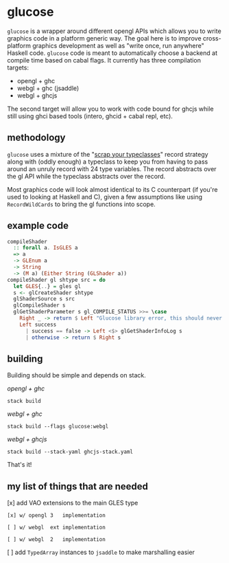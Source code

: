 # glucose
`glucose` is a wrapper around different opengl APIs which allows you to write
graphics code in a platform generic way. The goal here is to improve
cross-platform graphics development as well as "write once, run anywhere"
Haskell code. `glucose` code is meant to automatically choose a backend at
compile time based on cabal flags. It currently has three compilation targets:

* opengl + ghc
* webgl + ghc (jsaddle)
* webgl + ghcjs

The second target will allow you to work with code bound for ghcjs while still
using ghci based tools (intero, ghcid + cabal repl, etc).

## methodology
`glucose` uses a mixture of the "[scrap your
typeclasses](http://www.haskellforall.com/2012/05/scrap-your-type-classes.html)"
record strategy along with (oddly enough) a typeclass to keep you from having
to pass around an unruly record with 24 type variables. The record abstracts
over the gl API while the typeclass abstracts over the record.

Most graphics code will look almost identical to its C counterpart (if you're
used to looking at Haskell and C), given a few assumptions like using
`RecordWildCards` to bring the gl functions into scope.

## example code
```haskell
compileShader
  :: forall a. IsGLES a
  => a
  -> GLEnum a
  -> String
  -> (M a) (Either String (GLShader a))
compileShader gl shtype src = do
  let GLES{..} = gles gl
  s <- glCreateShader shtype
  glShaderSource s src
  glCompileShader s
  glGetShaderParameter s gl_COMPILE_STATUS >>= \case
    Right _ -> return $ Left "Glucose library error, this should never happen."
    Left success
      | success == false -> Left <$> glGetShaderInfoLog s
      | otherwise -> return $ Right s
```
## building
Building should be simple and depends on stack.

_opengl + ghc_

    stack build

_webgl + ghc_

    stack build --flags glucose:webgl

_webgl + ghcjs_

    stack build --stack-yaml ghcjs-stack.yaml

That's it!

## my list of things that are needed

  [x] add VAO extensions to the main GLES type

    [x] w/ opengl 3   implementation

    [ ] w/ webgl  ext implementation

    [ ] w/ webgl  2   implementation

  [ ] add `TypedArray` instances to `jsaddle` to make marshalling easier
